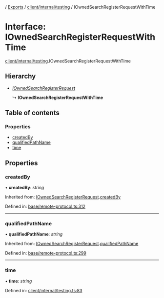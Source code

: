 [](../README.md) / [Exports](../modules.md) / [client/internal/testing](../modules/client_internal_testing.md) / IOwnedSearchRegisterRequestWithTime

# Interface: IOwnedSearchRegisterRequestWithTime

[client/internal/testing](../modules/client_internal_testing.md).IOwnedSearchRegisterRequestWithTime

## Hierarchy

* [*IOwnedSearchRegisterRequest*](remote_protocol.iownedsearchregisterrequest.md)

  ↳ **IOwnedSearchRegisterRequestWithTime**

## Table of contents

### Properties

- [createdBy](client_internal_testing.iownedsearchregisterrequestwithtime.md#createdby)
- [qualifiedPathName](client_internal_testing.iownedsearchregisterrequestwithtime.md#qualifiedpathname)
- [time](client_internal_testing.iownedsearchregisterrequestwithtime.md#time)

## Properties

### createdBy

• **createdBy**: *string*

Inherited from: [IOwnedSearchRegisterRequest](remote_protocol.iownedsearchregisterrequest.md).[createdBy](remote_protocol.iownedsearchregisterrequest.md#createdby)

Defined in: [base/remote-protocol.ts:312](https://github.com/onzag/itemize/blob/0569bdf2/base/remote-protocol.ts#L312)

___

### qualifiedPathName

• **qualifiedPathName**: *string*

Inherited from: [IOwnedSearchRegisterRequest](remote_protocol.iownedsearchregisterrequest.md).[qualifiedPathName](remote_protocol.iownedsearchregisterrequest.md#qualifiedpathname)

Defined in: [base/remote-protocol.ts:299](https://github.com/onzag/itemize/blob/0569bdf2/base/remote-protocol.ts#L299)

___

### time

• **time**: *string*

Defined in: [client/internal/testing.ts:83](https://github.com/onzag/itemize/blob/0569bdf2/client/internal/testing.ts#L83)
